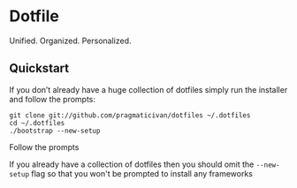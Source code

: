 # Dotfile

Unified. Organized. Personalized.

## Quickstart

If you don’t already have a huge collection of dotfiles simply run the installer and follow the prompts:

```Shell
git clone git://github.com/pragmaticivan/dotfiles ~/.dotfiles
cd ~/.dotfiles
./bootstrap --new-setup
```

Follow the prompts

If you already have a collection of dotfiles then you should omit the `--new-setup` flag
so that you won't be prompted to install any frameworks
